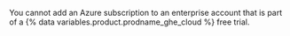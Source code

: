 You cannot add an Azure subscription to an enterprise account that is part of a {% data variables.product.prodname_ghe_cloud %} free trial.